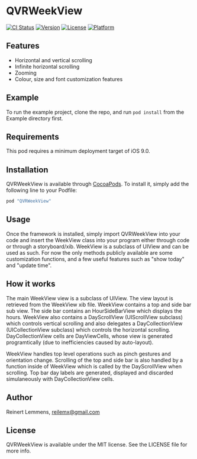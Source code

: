 # QVRWeekView

[![CI Status](http://img.shields.io/travis/reilem/QVRWeekView.svg?style=flat)](https://travis-ci.org/reilem/QVRWeekView)
[![Version](https://img.shields.io/cocoapods/v/QVRWeekView.svg?style=flat)](http://cocoapods.org/pods/QVRWeekView)
[![License](https://img.shields.io/cocoapods/l/QVRWeekView.svg?style=flat)](http://cocoapods.org/pods/QVRWeekView)
[![Platform](https://img.shields.io/cocoapods/p/QVRWeekView.svg?style=flat)](http://cocoapods.org/pods/QVRWeekView)

## Features

* Horizontal and vertical scrolling
* Infinite horizontal scrolling
* Zooming
* Colour, size and font customization features

## Example

To run the example project, clone the repo, and run `pod install` from the Example directory first.

## Requirements

This pod requires a minimum deployment target of iOS 9.0.

## Installation

QVRWeekView is available through [CocoaPods](http://cocoapods.org). To install
it, simply add the following line to your Podfile:

```ruby
pod "QVRWeekView"
```

## Usage

Once the framework is installed, simply import QVRWeekView into your code and insert the WeekView class into your program either through code or through a storyboard/xib. WeekView is a subclass of UIView and can be used as such. For now the only methods publicly available are some customization functions, and a few useful features such as "show today" and "update time".

## How it works

The main WeekView view is a subclass of UIView. The view layout is retrieved from the WeekView xib file. WeekView contains a top and side bar sub view. The side bar contains an HourSideBarView which displays the hours. WeekView also contains a DayScrollView (UIScrollView subclass) which controls vertical scrolling and also delegates a DayCollectionView (UICollectionView subclass) which controls the horizontal scrolling. DayCollectionView cells are DayViewCells, whose view is generated programtically (due to inefficiencies caused by auto-layout).

WeekView handles top level operations such as pinch gestures and orientation change. Scrolling of the top and side bar is also handled by a function inside of WeekView which is called by the DayScrollView when scrolling. Top bar day labels are generated, displayed and discarded simulaneously with DayCollectionView cells.

## Author

Reinert Lemmens, reilemx@gmail.com

## License

QVRWeekView is available under the MIT license. See the LICENSE file for more info.
